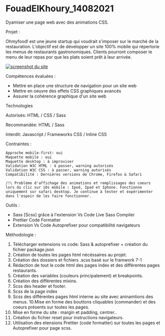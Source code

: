 # FouadElKhoury_14082021
Dyamiser une page web avec des animations CSS.

Projet :

Ohmyfood! est une jeune startup qui voudrait s'imposer sur le marché de la restauration. L'objectif est de développer un site 100% mobile qui répertorie les menus de restaurants gastronomiques. Clients pourront composer le menu de leur repas por que les plats soient prêt à leur arrivée. 

<a target="_blank" rel="noopener noreferrer" href="/FouadElKhoury_3_14082021/main/img/screenshot.png"><img src="/FouadElKhoury_3_14082021/main/img/screenshot.png" alt="screenshot du site" style="max-width: 100%;"></a>


Compétences évaluées :
- Mettre en place une structure de navigation pour un site web
- Mettre en oeuvre des effets CSS graphiques avancés
- Assurer la cohérence graphique d'un site web

Technologies

Autorisés: HTML / CSS / Sass

Recommandée: HTML / Sass

Interdit: Javascript / Frameworks CSS / Inline CSS

Contraintes :

    Approche mobile-first: oui
    Maquette mobile : oui
    Maquette desktop : à improviser
    Validation W3C HTML : à passer, warning autorisés
    Validation W3C CSS : à passer, warning autorisés
    Compatibilité : Dernières versions de Chrome, Firefox & Safari

    /!\ Problème d'affichage des animations et remplissages des coeurs lors du clic sur iOs mobile : Ipod, Ipad et Iphone. Fonctionne uniquement sur safari desktop. Je continue à tester et expérimenter dans l'espoir de les faire fonctionner. 

Outils :

- Sass [Scss] grâce à l'extension Vs Code Live Sass Compiler 
- Prettier Code Formatter
- Extension Vs Code Autoprefixer pour compatibilité navigateurs

Méthodologie :

1. Télécharger extensions vs code: Sass & autoprefixer + création du fichier package.json
2. Création de toutes les pages html nécéssaires au projet.
3. Création des dossiers et fichiers .scss basé sur le framwork 7-1
4. Rédaction de tout le code html des pages index et des différentes pages restaurants.
5. Création des variables (couleurs principalement) et breakpoints.
6. Création des différentes mixins. 
7. Scss des header et footer.
8. Scss de la page index
9. Scss des différentes pages html interne au site avec aninamtions des menus. 
10.Mise en forme des bouttons cliquables (commander) et des coeurs présents sur toutes les pages.
11. Mise en forme du site : margin et padding, centrer..
12. Création du fichier reset pour instructions navigateurs. 
13. Utilisation des etensions Prettier (code formatter) sur toutes les pages et Autoprefixer pour page scss. 
